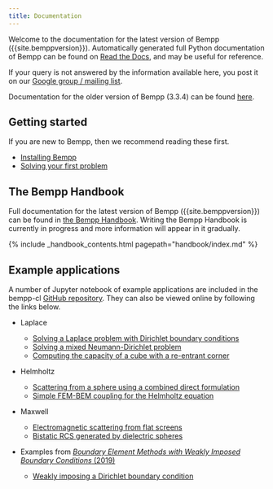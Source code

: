 ```yaml
---
title: Documentation
---
```


Welcome to the documentation for the latest version of Bempp ({{site.bemppversion}}).
Automatically generated full Python documentation of Bempp can be found on [Read the Docs](https://bempp-cl.readthedocs.io/en/latest/), and may be useful for reference.

If your query is not answered by the information available here, you post it on our [Google group / mailing list](https://groups.google.com/forum/#!forum/bempp).

Documentation for the older version of Bempp (3.3.4) can be found [here](../bempp334).

## Getting started
If you are new to Bempp, then we recommend reading these first.

+ [Installing Bempp](../installation.md)
+ [Solving your first problem](get_started.md)

## The Bempp Handbook
Full documentation for the latest version of Bempp ({{site.bemppversion}}) can be found in [the Bempp Handbook](../handbook/index.md).
Writing the Bempp Handbook is currently in progress and more information will appear in it gradually.

{% include _handbook_contents.html pagepath="handbook/index.md" %}


## Example applications
A number of Jupyter notebook of example applications are included in the bempp-cl [GitHub repository](https://github.com/bempp/bempp-cl/tree/master/notebooks).
They can also be viewed online by following the links below.

+ Laplace
    + [Solving a Laplace problem with Dirichlet boundary conditions](https://nbviewer.jupyter.org/github/bempp/bempp-cl/blob/master/notebooks/laplace/laplace_interior_dirichlet.ipynb)
    + [Solving a mixed Neumann-Dirichlet problem](https://nbviewer.jupyter.org/github/bempp/bempp-cl/blob/master/notebooks/laplace/mixed_neumann_dirichlet.ipynb)
    + [Computing the capacity of a cube with a re-entrant corner](https://nbviewer.jupyter.org/github/bempp/bempp-cl/blob/master/notebooks/laplace/reentrant_cube_capacity.ipynb)
+ Helmholtz
    + [Scattering from a sphere using a combined direct formulation](https://nbviewer.jupyter.org/github/bempp/bempp-cl/blob/master/notebooks/helmholtz/helmholtz_combined_exterior.ipynb)
    + [Simple FEM-BEM coupling for the Helmholtz equation](https://nbviewer.jupyter.org/github/bempp/bempp-cl/blob/master/notebooks/helmholtz/simple_helmholtz_fem_bem_coupling.ipynb)
+ Maxwell
    + [Electromagnetic scattering from flat screens](https://nbviewer.jupyter.org/github/bempp/bempp-cl/blob/master/notebooks/maxwell/maxwell_screen.ipynb)
    + [Bistatic RCS generated by dielectric spheres](https://nbviewer.jupyter.org/github/bempp/bempp-cl/blob/master/notebooks/maxwell/maxwell_dielectric.ipynb)

+ Examples from [<em>Boundary Element Methods with Weakly Imposed Boundary Conditions</em> (2019)](../publications.md#Betcke2019)
    + [Weakly imposing a Dirichlet boundary condition](https://nbviewer.jupyter.org/github/bempp/bempp-cl/blob/staging/notebooks/laplace/dirichlet_weak_imposition.ipynb)
